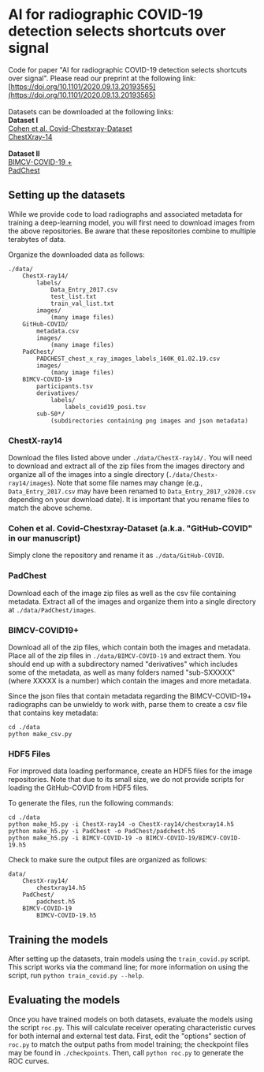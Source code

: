 # AI for radiographic COVID-19 detection selects shortcuts over signal
Code for paper "AI for radiographic COVID-19 detection selects shortcuts over signal". Please read our preprint at the following link: [https://doi.org/10.1101/2020.09.13.20193565](https://doi.org/10.1101/2020.09.13.20193565)<br/>
<br/>
Datasets can be downloaded at the following links:<br/>
**Dataset I**<br/>
[Cohen et al. Covid-Chestxray-Dataset](https://github.com/ieee8023/covid-chestxray-dataset)<br/>
[ChestXray-14](https://nihcc.app.box.com/v/ChestXray-NIHCC)<br/>
<br/>
**Dataset II**<br/>
[BIMCV-COVID-19 +](https://bimcv.cipf.es/bimcv-projects/bimcv-covid19/)<br/>
[PadChest](https://bimcv.cipf.es/bimcv-projects/padchest/)<br/>

## Setting up the datasets
While we provide code to load radiographs and associated metadata for training a deep-learning model, you will first need to download images from the above repositories. Be aware that these repositories combine to multiple terabytes of data. 

Organize the downloaded data as follows:

    ./data/
        ChestX-ray14/
            labels/
                Data_Entry_2017.csv
                test_list.txt
                train_val_list.txt
            images/
                (many image files)
        GitHub-COVID/
            metadata.csv
            images/
                (many image files)
        PadChest/
            PADCHEST_chest_x_ray_images_labels_160K_01.02.19.csv
            images/
                (many image files)
        BIMCV-COVID-19
            participants.tsv
            derivatives/
                labels/
                    labels_covid19_posi.tsv
            sub-S0*/
                (subdirectories containing png images and json metadata)

### ChestX-ray14
Download the files listed above under `./data/ChestX-ray14/.` You will need to download and extract all of the zip files from the images directory and organize all of the images into a single directory (`./data/Chestx-ray14/images`). Note that some file names may change (e.g., `Data_Entry_2017.csv` may have been renamed to `Data_Entry_2017_v2020.csv` depending on your download date). It is important that you rename files to match the above scheme.

### Cohen et al. Covid-Chestxray-Dataset (a.k.a. "GitHub-COVID" in our manuscript)
Simply clone the repository and rename it as `./data/GitHub-COVID`.

### PadChest
Download each of the image zip files as well as the csv file containing metadata. Extract all of the images and organize them into a single directory at `./data/PadChest/images`.

### BIMCV-COVID19+
Download all of the zip files, which contain both the images and metadata. Place all of the zip files in `./data/BIMCV-COVID-19` and extract them. You should end up with a subdirectory named "derivatives" which includes some of the metadata, as well as many folders named "sub-SXXXXX" (where XXXXX is a number) which contain the images and more metadata.

Since the json files that contain metadata regarding the BIMCV-COVID-19+ radiographs can be unwieldy to work with, parse them to create a csv file that contains key metadata:

    cd ./data
    python make_csv.py 

### HDF5 Files

For improved data loading performance, create an HDF5 files for the image repositories. Note that due to its small size, we do not provide scripts for loading the GitHub-COVID from HDF5 files.

To generate the files, run the following commands:

    cd ./data
    python make_h5.py -i ChestX-ray14 -o ChestX-ray14/chestxray14.h5
    python make_h5.py -i PadChest -o PadChest/padchest.h5
    python make_h5.py -i BIMCV-COVID-19 -o BIMCV-COVID-19/BIMCV-COVID-19.h5 

Check to make sure the output files are organized as follows:

    data/
        ChestX-ray14/
            chestxray14.h5
        PadChest/
            padchest.h5
        BIMCV-COVID-19
            BIMCV-COVID-19.h5

## Training the models
After setting up the datasets, train models using the `train_covid.py` script. This script works via the command line; for more information on using the script, run `python train_covid.py --help`. 

## Evaluating the models
Once you have trained models on both datasets, evaluate the models using the script `roc.py`. This will calculate receiver operating characteristic curves for both internal and external test data. First, edit the "options" section of `roc.py` to match the output paths from model training; the checkpoint files may be found in `./checkpoints`. Then, call `python roc.py` to generate the ROC curves. 
